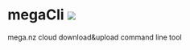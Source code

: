 # megaCli ![](https://travis-ci.com/ciiiii/megaCli.svg?branch=master)
mega.nz cloud download&upload command line tool 

